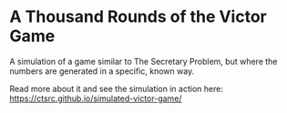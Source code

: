 # A Thousand Rounds of the Victor Game

A simulation of a game similar to The Secretary Problem, but where the numbers
are generated in a specific, known way.

Read more about it and see the simulation in action here:
https://ctsrc.github.io/simulated-victor-game/
